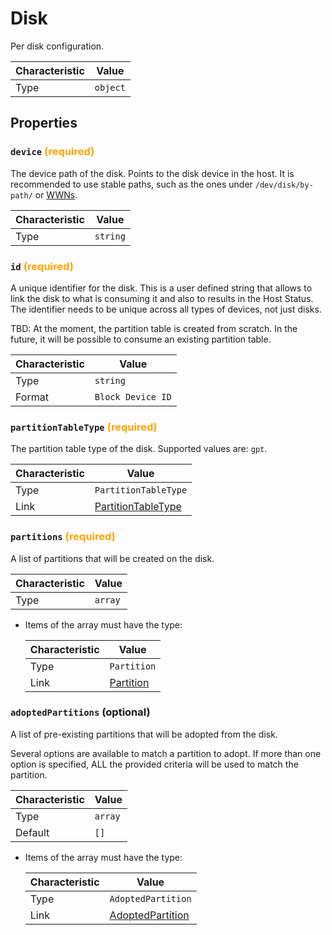 <!-- THIS FILE IS AUTOMATICALLY GENERATED BY DOCBUILDER, DO NOT EDIT MANUALLY! -->

# Disk

Per disk configuration.

| Characteristic | Value    |
| -------------- | -------- |
| Type           | `object` |

## Properties

### `device` **<span style="color:orange;">(required)</span>**

The device path of the disk. Points to the disk device in the host. It is recommended to use stable paths, such as the ones under `/dev/disk/by-path/` or [WWNs](https://en.wikipedia.org/wiki/World_Wide_Name).

| Characteristic | Value    |
| -------------- | -------- |
| Type           | `string` |

### `id` **<span style="color:orange;">(required)</span>**

A unique identifier for the disk. This is a user defined string that allows to link the disk to what is consuming it and also to results in the Host Status. The identifier needs to be unique across all types of devices, not just disks.

TBD: At the moment, the partition table is created from scratch. In the future, it will be possible to consume an existing partition table.

| Characteristic | Value             |
| -------------- | ----------------- |
| Type           | `string`          |
| Format         | `Block Device ID` |

### `partitionTableType` **<span style="color:orange;">(required)</span>**

The partition table type of the disk. Supported values are: `gpt`.

| Characteristic | Value                                         |
| -------------- | --------------------------------------------- |
| Type           | `PartitionTableType`                          |
| Link           | [PartitionTableType](./PartitionTableType.md) |

### `partitions` **<span style="color:orange;">(required)</span>**

A list of partitions that will be created on the disk.

| Characteristic | Value   |
| -------------- | ------- |
| Type           | `array` |

- Items of the array must have the type:

   | Characteristic | Value                       |
   | -------------- | --------------------------- |
   | Type           | `Partition`                 |
   | Link           | [Partition](./Partition.md) |

### `adoptedPartitions` (optional)

A list of pre-existing partitions that will be adopted from the disk.

Several options are available to match a partition to adopt. If more than one option is specified, ALL the provided criteria will be used to match the partition.

| Characteristic | Value   |
| -------------- | ------- |
| Type           | `array` |
| Default        | `[]`    |

- Items of the array must have the type:

   | Characteristic | Value                                     |
   | -------------- | ----------------------------------------- |
   | Type           | `AdoptedPartition`                        |
   | Link           | [AdoptedPartition](./AdoptedPartition.md) |

